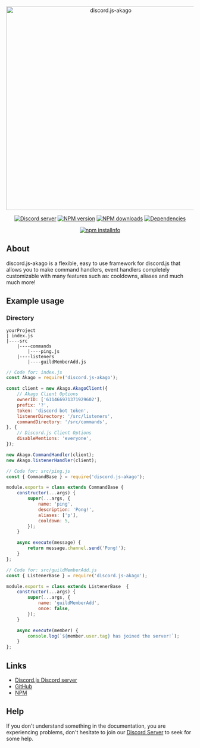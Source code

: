 
<div align="center">
  <br />
  <p>
    <a href="https://discord.js.org"><img src="https://i.imgur.com/tt64LX5.png" width="546" alt="discord.js-akago" /></a>
  </p>
  <p>
    <a href="https://discord.gg/bRCvFy9"><img src="https://img.shields.io/discord/717861844127055873?color=7289da&logo=discord&logoColor=white" alt="Discord server" /></a>
    <a href="https://www.npmjs.com/package/discord.js-akago"><img src="https://img.shields.io/npm/v/discord.js-akago.svg" alt="NPM version" /></a>
    <a href="https://www.npmjs.com/package/discord.js-akago"><img src="https://img.shields.io/npm/dt/discord.js-akago.svg" alt="NPM downloads" /></a>
    <a href="https://david-dm.org/discordjs/discord.js-akago"><img src="https://img.shields.io/david/iColtz/discord.js-akago" alt="Dependencies" /></a>
  </p>
  <p>
    <a href="https://nodei.co/npm/discord.js-akago/"><img src="https://nodei.co/npm/discord.js-akago.png?downloads=true&stars=true" alt="npm installnfo" /></a>
  </p>
</div>

## About

discord.js-akago is a flexible, easy to use framework for discord.js that allows you to make command handlers, event handlers completely customizable with many features such as: cooldowns, aliases and much much more!

## Example usage
### Directory
```FILETREE
yourProject 
| index.js 
|----src 
    |----commands 	
	   	|----ping.js
    |----listeners
	   	|----guildMemberAdd.js
```

```js
// Code for: index.js
const Akago = require('discord.js-akago');

const client = new Akago.AkagoClient({
	// Akago Client Options
	ownerID: ['611466971371929602'],
	prefix: '?',
	token: 'discord bot token',
	listenerDirectory: '/src/listeners',
	commandDirectory: '/src/commands',
}, {
	// Discord.js Client Options
	disableMentions: 'everyone',
});

new Akago.CommandHandler(client);
new Akago.listenerHandler(client);
```
```js
// Code for: src/ping.js
const { CommandBase } = require('discord.js-akago');

module.exports = class extends CommandBase {
	constructor(...args) {
		super(...args, {
			name: 'ping',
			description: 'Pong!',
			aliases: ['p'],
			cooldown: 5,
		});
	}

	async execute(message) {
		return message.channel.send('Pong!');
	}
};
```
```js
// Code for: src/guildMemberAdd.js
const { ListenerBase } = require('discord.js-akago');

module.exports = class extends ListenerBase  {
	constructor(...args) {
		super(...args, {
			name: 'guildMemberAdd',
			once: false,
		});
	}

	async execute(member) {
		console.log(`${member.user.tag} has joined the server!`);
	}
};
```

## Links
- [Discord.js Discord server](https://discord.gg/2jkBmzy)
- [GitHub](https://github.com/discord-js-akago/discord.js-akago)
- [NPM](https://www.npmjs.com/package/discord.js-akago)


## Help

If you don't understand something in the documentation, you are experiencing problems, don't hesitate to join our [Discord Server](https://discord.gg/2jkBmzy) to seek for some help.